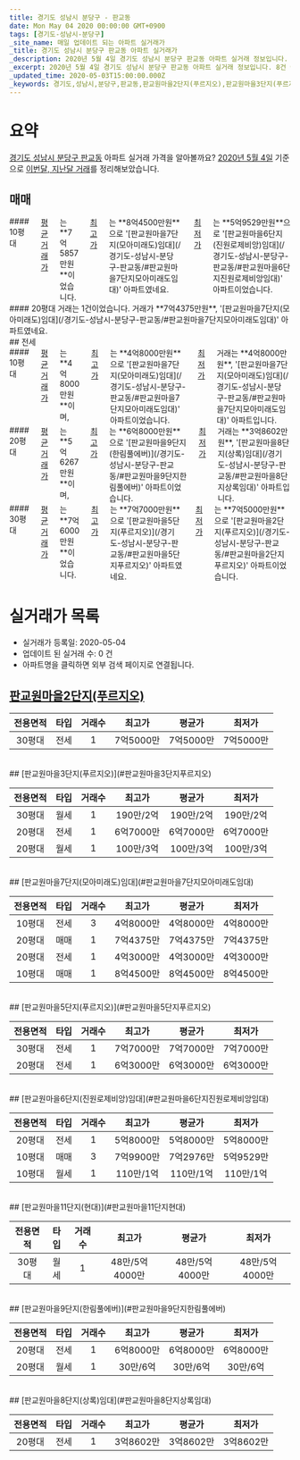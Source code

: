 ```yaml
---
title: 경기도 성남시 분당구 - 판교동
date: Mon May 04 2020 00:00:00 GMT+0900
tags: [경기도-성남시-분당구]
_site_name: 매일 업데이트 되는 아파트 실거래가
_title: 경기도 성남시 분당구 판교동 아파트 실거래가
_description: 2020년 5월 4일 경기도 성남시 분당구 판교동 아파트 실거래 정보입니다. 8건 아파트 정보가 있습니다.
_excerpt: 2020년 5월 4일 경기도 성남시 분당구 판교동 아파트 실거래 정보입니다. 8건 아파트 정보가 있습니다.
_updated_time: 2020-05-03T15:00:00.000Z
_keywords: 경기도,성남시,분당구,판교동,판교원마을2단지(푸르지오),판교원마을3단지(푸르지오),판교원마을7단지(모아미래도)임대,판교원마을5단지(푸르지오),판교원마을6단지(진원로제비앙)임대,판교원마을11단지(현대),판교원마을9단지(한림풀에버),판교원마을8단지(상록)임대
---
```





# 요약
<ins>경기도 성남시 분당구 판교동</ins> 아파트 실거래 가격을 알아볼까요? <ins>2020년 5월 4일</ins> 기준으로 <ins>이번달, 지난달 거래</ins>를 정리해보았습니다.

## 매매
<div class="container">
<div class="six columns" markdown="1">
#### 10평대
<ins>평균 거래가</ins>는 **7억5857만원**이었습니다. <ins>최고가</ins>는 **8억4500만원**으로 '[판교원마을7단지(모아미래도)임대](/경기도-성남시-분당구-판교동/#판교원마을7단지모아미래도임대)' 아파트였네요. <ins>최저가</ins>는 **5억9529만원**으로 '[판교원마을6단지(진원로제비앙)임대](/경기도-성남시-분당구-판교동/#판교원마을6단지진원로제비앙임대)' 아파트이었습니다.
</div>
<div class="six columns" markdown="1">
#### 20평대
거래는 1건이었습니다. 거래가 **7억4375만원**, '[판교원마을7단지(모아미래도)임대](/경기도-성남시-분당구-판교동/#판교원마을7단지모아미래도임대)' 아파트였네요.
</div>
</div>
## 전세
<div class="container">
<div class="six columns" markdown="1">
#### 10평대
<ins>평균 거래가</ins>는 **4억8000만원**이며, <ins>최고가</ins>는 **4억8000만원**으로 '[판교원마을7단지(모아미래도)임대](/경기도-성남시-분당구-판교동/#판교원마을7단지모아미래도임대)' 아파트이었습니다. <ins>최저가</ins> 거래는 **4억8000만원**, '[판교원마을7단지(모아미래도)임대](/경기도-성남시-분당구-판교동/#판교원마을7단지모아미래도임대)' 아파트입니다.
</div>
<div class="six columns" markdown="1">
#### 20평대
<ins>평균 거래가</ins>는 **5억6267만원**이며, <ins>최고가</ins>는 **6억8000만원**으로 '[판교원마을9단지(한림풀에버)](/경기도-성남시-분당구-판교동/#판교원마을9단지한림풀에버)' 아파트이었습니다. <ins>최저가</ins> 거래는 **3억8602만원**, '[판교원마을8단지(상록)임대](/경기도-성남시-분당구-판교동/#판교원마을8단지상록임대)' 아파트입니다.
</div>
</div>
<div class="container">
<div class="twelve columns" markdown="1">
#### 30평대
<ins>평균 거래가</ins>는 **7억6000만원**이었습니다. <ins>최고가</ins>는 **7억7000만원**으로 '[판교원마을5단지(푸르지오)](/경기도-성남시-분당구-판교동/#판교원마을5단지푸르지오)' 아파트였네요. <ins>최저가</ins>는 **7억5000만원**으로 '[판교원마을2단지(푸르지오)](/경기도-성남시-분당구-판교동/#판교원마을2단지푸르지오)' 아파트이었습니다.
</div>
</div>



# 실거래가 목록
- 실거래가 등록일: 2020-05-04
- 업데이트 된 실거래 수: 0 건
- 아파트명을 클릭하면 외부 검색 페이지로 연결됩니다.

## [판교원마을2단지(푸르지오)](#판교원마을2단지푸르지오)

|전용면적|타입|거래수|최고가|평균가|최저가|
|:---:|:---:|:---:|:---:|:---:|:---:|
|30평대|<span class="deal-type-2">전세</span>|1|7억5000만|7억5000만|7억5000만|

<br/>
## [판교원마을3단지(푸르지오)](#판교원마을3단지푸르지오)

|전용면적|타입|거래수|최고가|평균가|최저가|
|:---:|:---:|:---:|:---:|:---:|:---:|
|30평대|<span class="deal-type-3">월세</span>|1|190만/2억|190만/2억|190만/2억|
|20평대|<span class="deal-type-2">전세</span>|1|6억7000만|6억7000만|6억7000만|
|20평대|<span class="deal-type-3">월세</span>|1|100만/3억|100만/3억|100만/3억|

<br/>
## [판교원마을7단지(모아미래도)임대](#판교원마을7단지모아미래도임대)

|전용면적|타입|거래수|최고가|평균가|최저가|
|:---:|:---:|:---:|:---:|:---:|:---:|
|10평대|<span class="deal-type-2">전세</span>|3|4억8000만|4억8000만|4억8000만|
|20평대|<span class="deal-type-1">매매</span>|1|7억4375만|7억4375만|7억4375만|
|20평대|<span class="deal-type-2">전세</span>|1|4억3000만|4억3000만|4억3000만|
|10평대|<span class="deal-type-1">매매</span>|1|8억4500만|8억4500만|8억4500만|

<br/>
## [판교원마을5단지(푸르지오)](#판교원마을5단지푸르지오)

|전용면적|타입|거래수|최고가|평균가|최저가|
|:---:|:---:|:---:|:---:|:---:|:---:|
|30평대|<span class="deal-type-2">전세</span>|1|7억7000만|7억7000만|7억7000만|
|20평대|<span class="deal-type-2">전세</span>|1|6억3000만|6억3000만|6억3000만|

<br/>
## [판교원마을6단지(진원로제비앙)임대](#판교원마을6단지진원로제비앙임대)

|전용면적|타입|거래수|최고가|평균가|최저가|
|:---:|:---:|:---:|:---:|:---:|:---:|
|20평대|<span class="deal-type-2">전세</span>|1|5억8000만|5억8000만|5억8000만|
|10평대|<span class="deal-type-1">매매</span>|3|7억9900만|7억2976만|5억9529만|
|10평대|<span class="deal-type-3">월세</span>|1|110만/1억|110만/1억|110만/1억|

<br/>
## [판교원마을11단지(현대)](#판교원마을11단지현대)

|전용면적|타입|거래수|최고가|평균가|최저가|
|:---:|:---:|:---:|:---:|:---:|:---:|
|30평대|<span class="deal-type-3">월세</span>|1|48만/5억4000만|48만/5억4000만|48만/5억4000만|

<br/>
## [판교원마을9단지(한림풀에버)](#판교원마을9단지한림풀에버)

|전용면적|타입|거래수|최고가|평균가|최저가|
|:---:|:---:|:---:|:---:|:---:|:---:|
|20평대|<span class="deal-type-2">전세</span>|1|6억8000만|6억8000만|6억8000만|
|20평대|<span class="deal-type-3">월세</span>|1|30만/6억|30만/6억|30만/6억|

<br/>
## [판교원마을8단지(상록)임대](#판교원마을8단지상록임대)

|전용면적|타입|거래수|최고가|평균가|최저가|
|:---:|:---:|:---:|:---:|:---:|:---:|
|20평대|<span class="deal-type-2">전세</span>|1|3억8602만|3억8602만|3억8602만|

<br/>



